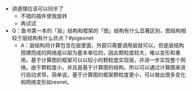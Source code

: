 - 讲道理应该可以同步了
	- 不错的插件使我旋转
	- 再试试
- Q：鱼书第一本的「层」结构和框架的「图」结构有什么显著区别，图结构相较于层结构有什么优点？#pigeonet
	- A：层结构将计算包含在层里面，外部只需要调用层就可以，但是层结构搭建而成的网络是以层为基本单位的，因此颗粒度较大，难以变形和重用。基于计算图的框架可以以较小的颗粒度实现层，并进一步实现整个网络。由于颗粒度小，并且是基于计算图的结构，所以可以通过计算图来进行自动求导。简单说，基于计算图的框架颗粒度更小，可以做出很多变化和网络变形如resnet。